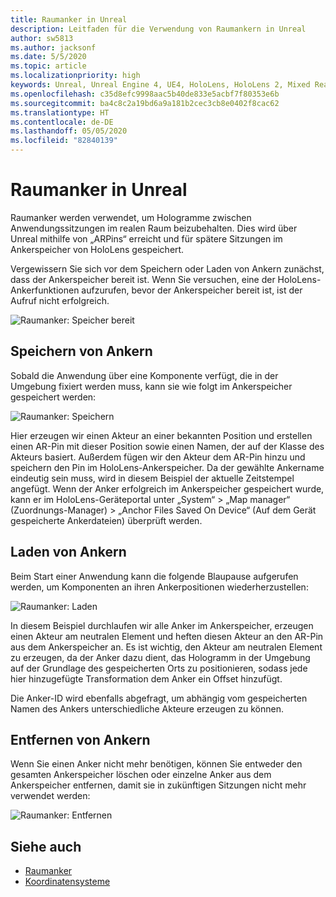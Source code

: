 ```yaml
---
title: Raumanker in Unreal
description: Leitfaden für die Verwendung von Raumankern in Unreal
author: sw5813
ms.author: jacksonf
ms.date: 5/5/2020
ms.topic: article
ms.localizationpriority: high
keywords: Unreal, Unreal Engine 4, UE4, HoloLens, HoloLens 2, Mixed Reality, Entwicklung, Features, Dokumentation, Leitfäden, Hologramme, Raumanker
ms.openlocfilehash: c35d8efc9998aac5b40de833e5acbf7f80353e6b
ms.sourcegitcommit: ba4c8c2a19bd6a9a181b2cec3cb8e0402f8cac62
ms.translationtype: HT
ms.contentlocale: de-DE
ms.lasthandoff: 05/05/2020
ms.locfileid: "82840139"
---
```

# <a name="spatial-anchors-in-unreal"></a>Raumanker in Unreal

Raumanker werden verwendet, um Hologramme zwischen Anwendungssitzungen im realen Raum beizubehalten.  Dies wird über Unreal mithilfe von „ARPins“ erreicht und für spätere Sitzungen im Ankerspeicher von HoloLens gespeichert. 

Vergewissern Sie sich vor dem Speichern oder Laden von Ankern zunächst, dass der Ankerspeicher bereit ist.  Wenn Sie versuchen, eine der HoloLens-Ankerfunktionen aufzurufen, bevor der Ankerspeicher bereit ist, ist der Aufruf nicht erfolgreich.  

![Raumanker: Speicher bereit](images/unreal-spatialanchors-store-ready.PNG)

## <a name="save-anchors"></a>Speichern von Ankern

Sobald die Anwendung über eine Komponente verfügt, die in der Umgebung fixiert werden muss, kann sie wie folgt im Ankerspeicher gespeichert werden: 

![Raumanker: Speichern](images/unreal-spatialanchors-save.PNG)

Hier erzeugen wir einen Akteur an einer bekannten Position und erstellen einen AR-Pin mit dieser Position sowie einen Namen, der auf der Klasse des Akteurs basiert. Außerdem fügen wir den Akteur dem AR-Pin hinzu und speichern den Pin im HoloLens-Ankerspeicher.  Da der gewählte Ankername eindeutig sein muss, wird in diesem Beispiel der aktuelle Zeitstempel angefügt.  Wenn der Anker erfolgreich im Ankerspeicher gespeichert wurde, kann er im HoloLens-Geräteportal unter „System“ > „Map manager“ (Zuordnungs-Manager) > „Anchor Files Saved On Device“ (Auf dem Gerät gespeicherte Ankerdateien) überprüft werden. 

## <a name="load-anchors"></a>Laden von Ankern

Beim Start einer Anwendung kann die folgende Blaupause aufgerufen werden, um Komponenten an ihren Ankerpositionen wiederherzustellen:

![Raumanker: Laden](images/unreal-spatialanchors-load.PNG)

In diesem Beispiel durchlaufen wir alle Anker im Ankerspeicher, erzeugen einen Akteur am neutralen Element und heften diesen Akteur an den AR-Pin aus dem Ankerspeicher an.  Es ist wichtig, den Akteur am neutralen Element zu erzeugen, da der Anker dazu dient, das Hologramm in der Umgebung auf der Grundlage des gespeicherten Orts zu positionieren, sodass jede hier hinzugefügte Transformation dem Anker ein Offset hinzufügt. 

Die Anker-ID wird ebenfalls abgefragt, um abhängig vom gespeicherten Namen des Ankers unterschiedliche Akteure erzeugen zu können. 

## <a name="remove-anchors"></a>Entfernen von Ankern 

Wenn Sie einen Anker nicht mehr benötigen, können Sie entweder den gesamten Ankerspeicher löschen oder einzelne Anker aus dem Ankerspeicher entfernen, damit sie in zukünftigen Sitzungen nicht mehr verwendet werden: 

![Raumanker: Entfernen](images/unreal-spatialanchors-remove.PNG)

## <a name="see-also"></a>Siehe auch
* [Raumanker](spatial-anchors.md)
* [Koordinatensysteme](coordinate-systems.md)
